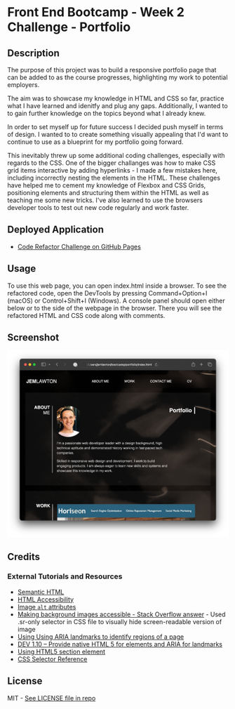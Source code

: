 # Front End Bootcamp - Week 2 Challenge - Portfolio

## Description

The purpose of this project was to build a responsive portfolio page that can be added to as the course progresses, highlighting my work to potential employers. 

The aim was to showcase my knowledge in HTML and CSS so far, practice what I have learned and idenitfy and plug any gaps. Additionally, I wanted to to gain further knowledge on the topics beyond what I already knew.

In order to set myself up for future success I decided push myself in terms of design. I wanted to to create something visually appealing that I'd want to continue to use as a blueprint for my portfolio going forward. 

This inevitably threw up some additional coding challenges, especially with regards to the CSS. One of the bigger challanges was how to make CSS grid items interactive by adding hyperlinks - I made a few mistakes here, including incorrectly nesting the elements in the HTML. These challenges have helped me to cement my knowledge of Flexbox and CSS Grids, positioning elements and structuring them within the HTML as well as teaching me some new tricks. I've also learned to use the browsers developer tools to test out new code regularly and work faster.

## Deployed Application

* [Code Refactor Challenge on GitHub Pages](https://partialarts.github.io/week1-refactor-challenge/)

## Usage

To use this web page, you can open index.html inside a browser. To see the refactored code, open the DevTools by pressing Command+Option+I (macOS) or Control+Shift+I (Windows). A console panel should open either below or to the side of the webpage in the browser. There you will see the refactored HTML and CSS code along with comments.

## Screenshot

![The Horiseon webpage includes a navigation bar, a header image, and cards with text and images at the bottom of the page.](assets/images/screenshot.png)

## Credits
### External Tutorials and Resources
* [Semantic HTML](https://www.w3schools.com/html/html5_semantic_elements.asp)
* [HTML Accessibility](https://www.w3schools.com/html/html_accessibility.asp)
* [Image `alt` attributes](https://www.w3schools.com/tags/att_img_alt.asp)
* [Making background images accessible - Stack Overflow answer](https://stackoverflow.com/questions/48913759/how-to-add-alt-text-to-background-images-making-background-images-accessible/#48913760) - Used .sr-only selector in CSS file to visually hide screen-readable version of image
* [Using Using ARIA landmarks to identify regions of a page](https://www.w3.org/WAI/WCAG21/Techniques/aria/ARIA11)
* [DEV 1.10 – Provide native HTML 5 for elements and ARIA for landmarks](https://universaldesign.ie/technology-ict/web-accessibility-techniques1/developer-s-introduction-and-index/dev-1-provide-an-accessible-page-structure-and-layout/dev-1-10-%E2%80%93-provide-native-html-5-for-elements-and-aria-for-landmarks/)
* [Using HTML5 section element](https://www.w3.org/WAI/GL/wiki/Using_HTML5_section_element)
* [CSS Selector Reference](https://www.w3schools.com/cssref/css_selectors.php)


## License

MIT - [See LICENSE file in repo](https://github.com/partialarts/week1-refactor-challenge/blob/main/LICENSE)
